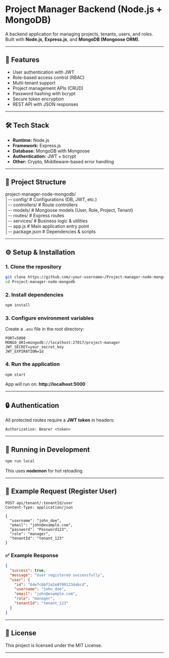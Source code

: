 # Project Manager Backend (Node.js + MongoDB)

A backend application for managing projects, tenants, users, and roles.  
Built with **Node.js**, **Express.js**, and **MongoDB (Mongoose ORM)**.  

---

## 📌 Features
- User authentication with JWT  
- Role-based access control (RBAC)  
- Multi-tenant support  
- Project management APIs (CRUD)  
- Password hashing with bcrypt  
- Secure token encryption  
- REST API with JSON responses  

---

## 🛠️ Tech Stack
- **Runtime:** Node.js  
- **Framework:** Express.js  
- **Database:** MongoDB with Mongoose  
- **Authentication:** JWT + bcrypt  
- **Other:** Crypto, Middleware-based error handling  

---

## 📂 Project Structure

project-manager-node-mongodb/  
│-- config/ # Configurations (DB, JWT, etc.)  
│-- controllers/ # Route controllers  
│-- models/ # Mongoose models (User, Role, Project, Tenant)  
│-- routes/ # Express routes  
│-- services/ # Business logic & utilities  
│-- app.js # Main application entry point  
│-- package.json # Dependencies & scripts  

---

## ⚙️ Setup & Installation

### 1. Clone the repository
```bash
git clone https://github.com/<your-username>/Project-manager-node-mongodb.git
cd Project-manager-node-mongodb
```

### 2. Install dependencies
```bash
npm install
```

### 3. Configure environment variables
Create a `.env` file in the root directory:

```env
PORT=5000
MONGO_URI=mongodb://localhost:27017/project-manager
JWT_SECRET=your_secret_key
JWT_EXPIRATION=1d
```

### 4. Run the application
```bash
npm start
```
App will run on: **http://localhost:5000**

---

## 🔒 Authentication
All protected routes require a **JWT token** in headers:  

```
Authorization: Bearer <token>
```

---

## 🧪 Running in Development
```bash
npm run local
```
This uses **nodemon** for hot reloading.  

---

## 📌 Example Request (Register User)
```http
POST api/tenant/:tenantId/user
Content-Type: application/json

{
  "username": "john_doe",
  "email": "john@example.com",
  "password": "Password123",
  "role": "manager",
  "tenantId": "tenant_123"
}
```

### ✅ Example Response
```json
{
  "success": true,
  "message": "User registered successfully",
  "user": {
    "id": "64e7cbbf1a2e8f001234abcd",
    "username": "john_doe",
    "email": "john@example.com",
    "role": "manager",
    "tenantId": "tenant_123"
  }
}
```

---

## 📝 License
This project is licensed under the MIT License.  

---

